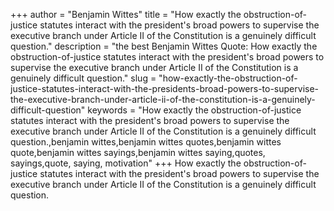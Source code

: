 +++
author = "Benjamin Wittes"
title = "How exactly the obstruction-of-justice statutes interact with the president's broad powers to supervise the executive branch under Article II of the Constitution is a genuinely difficult question."
description = "the best Benjamin Wittes Quote: How exactly the obstruction-of-justice statutes interact with the president's broad powers to supervise the executive branch under Article II of the Constitution is a genuinely difficult question."
slug = "how-exactly-the-obstruction-of-justice-statutes-interact-with-the-presidents-broad-powers-to-supervise-the-executive-branch-under-article-ii-of-the-constitution-is-a-genuinely-difficult-question"
keywords = "How exactly the obstruction-of-justice statutes interact with the president's broad powers to supervise the executive branch under Article II of the Constitution is a genuinely difficult question.,benjamin wittes,benjamin wittes quotes,benjamin wittes quote,benjamin wittes sayings,benjamin wittes saying,quotes, sayings,quote, saying, motivation"
+++
How exactly the obstruction-of-justice statutes interact with the president's broad powers to supervise the executive branch under Article II of the Constitution is a genuinely difficult question.
